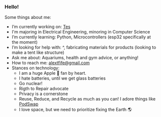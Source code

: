 ### Hello!

<!--
  **alextfife/alextfife** is a ✨ _special_ ✨ repository because its `README.md` (this file) appears on your GitHub profile.
-->
Some things about me:

-  I’m currently working on: [Tes](https://github.com/OpenSourceIronman/Tes) 
-  I'm majoring in Electrical Engineering, minoring in Computer Science
-  I’m currently learning: Python, Microcontrollers (esp32 specifically at the moment)
-  I’m looking for help with: ^, fabricating materials for products (looking to make a tent like structure)
-  Ask me about: Aquariums, health and gym advice, or anything!
-  How to reach me: alextfife@gmail.com 
-  Stances on technology:
    - I am a huge Apple  fan by heart.
    - I hate batteries, until we get glass batteries
    - Go nuclear!
    - Rigth to Repair advocate 
    - Privacy is a cornerstone
    - Reuse, Reduce, and Recycle as much as you can! I adore things like [PodSwap](https://www.thepodswap.com)
    - I love space, but we need to prioritize fixing the Earth 🌎 

